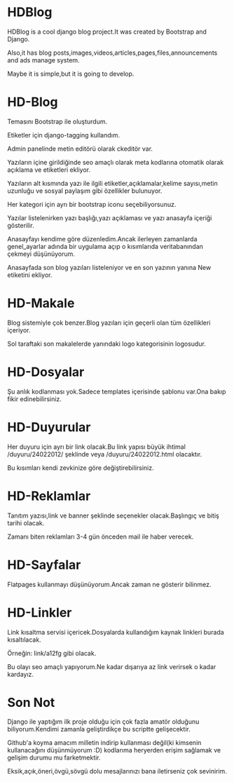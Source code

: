 HDBlog
======

HDBlog is a cool django blog project.It was created by Bootstrap and Django.

Also,it has blog posts,images,videos,articles,pages,files,announcements and ads manage system.

Maybe it is simple,but it is going to develop.

HD-Blog
======

Temasını Bootstrap ile oluşturdum.

Etiketler için django-tagging kullandım.

Admin panelinde metin editörü olarak ckeditör var.

Yazıların içine girildiğinde seo amaçlı olarak meta kodlarına otomatik olarak açıklama ve etiketleri ekliyor.

Yazıların alt kısmında yazı ile ilgili etiketler,açıklamalar,kelime sayısı,metin uzunluğu ve sosyal paylaşım gibi özellikler bulunuyor.

Her kategori için ayrı bir bootstrap iconu seçebiliyorsunuz.

Yazılar listelenirken yazı başlığı,yazı açıklaması ve yazı anasayfa içeriği gösterilir.

Anasayfayı kendime göre düzenledim.Ancak ilerleyen zamanlarda genel_ayarlar adında bir uygulama açıp o kısımlarıda veritabanından çekmeyi düşünüyorum.

Anasayfada son blog yazıları listeleniyor ve en son yazının yanına New etiketini ekliyor.


HD-Makale
======

Blog sistemiyle çok benzer.Blog yazıları için geçerli olan tüm özellikleri içeriyor.

Sol taraftaki son makalelerde yanındaki logo kategorisinin logosudur.


HD-Dosyalar
======

Şu anlık kodlanması yok.Sadece templates içerisinde şablonu var.Ona bakıp fikir edinebilirsiniz.


HD-Duyurular
======

Her duyuru için ayrı bir link olacak.Bu link yapısı büyük ihtimal /duyuru/24022012/ şeklinde veya /duyuru/24022012.html olacaktır.

Bu kısımları kendi zevkinize göre değiştirebilirsiniz.


HD-Reklamlar
======

Tanıtım yazısı,link ve banner şeklinde seçenekler olacak.Başlıngıç ve bitiş tarihi olacak.

Zamanı biten reklamları 3-4 gün önceden mail ile haber verecek.


HD-Sayfalar
======

Flatpages kullanmayı düşünüyorum.Ancak zaman ne gösterir bilinmez.


HD-Linkler
======

Link kısaltma servisi içericek.Dosyalarda kullandığım kaynak linkleri burada kısaltılacak.

Örneğin: link/a12fg gibi olacak.

Bu olayı seo amaçlı yapıyorum.Ne kadar dışarıya az link verirsek o kadar kardayız.


Son Not
======

Django ile yaptığım ilk proje olduğu için çok fazla amatör olduğunu biliyorum.Kendimi zamanla geliştirdikçe bu scriptte gelişecektir.

Github'a koyma amacım milletin indirip kullanması değil(ki kimsenin kullanacağını düşünmüyorum :D) kodlarıma heryerden erişim sağlamak ve gelişim durumu mu farketmektir.

Eksik,açık,öneri,övgü,sövgü dolu mesajlarınızı bana iletirseniz çok sevinirim.
